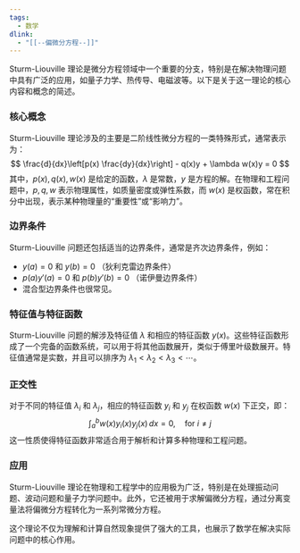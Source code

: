 ```yaml
---
tags:
  - 数学
dlink:
  - "[[--偏微分方程--]]"
---
```

Sturm-Liouville 理论是微分方程领域中一个重要的分支，特别是在解决物理问题中具有广泛的应用，如量子力学、热传导、电磁波等。以下是关于这一理论的核心内容和概念的简述。

### 核心概念
Sturm-Liouville 理论涉及的主要是二阶线性微分方程的一类特殊形式，通常表示为：
$$
\frac{d}{dx}\left[p(x) \frac{dy}{dx}\right] - q(x)y + \lambda w(x)y = 0
$$
其中，$p(x), q(x), w(x)$ 是给定的函数，$\lambda$ 是常数，$y$ 是方程的解。在物理和工程问题中，$p, q, w$ 表示物理属性，如质量密度或弹性系数，而 $w(x)$ 是权函数，常在积分中出现，表示某种物理量的“重要性”或“影响力”。

### 边界条件
Sturm-Liouville 问题还包括适当的边界条件，通常是齐次边界条件，例如：
- $y(a) = 0$ 和 $y(b) = 0$ （狄利克雷边界条件）
- $p(a) y'(a) = 0$ 和 $p(b) y'(b) = 0$ （诺伊曼边界条件）
- 混合型边界条件也很常见。

### 特征值与特征函数
Sturm-Liouville 问题的解涉及特征值 $\lambda$ 和相应的特征函数 $y(x)$。这些特征函数形成了一个完备的函数系统，可以用于将其他函数展开，类似于傅里叶级数展开。特征值通常是实数，并且可以排序为 $\lambda_1 < \lambda_2 < \lambda_3 < \cdots$。

### 正交性
对于不同的特征值 $\lambda_i$ 和 $\lambda_j$，相应的特征函数 $y_i$ 和 $y_j$ 在权函数 $w(x)$ 下正交，即：
$$
\int_a^b w(x) y_i(x) y_j(x) \, dx = 0, \quad \text{for } i \neq j
$$
这一性质使得特征函数非常适合用于解析和计算多种物理和工程问题。

### 应用
Sturm-Liouville 理论在物理和工程学中的应用极为广泛，特别是在处理振动问题、波动问题和量子力学问题中。此外，它还被用于求解偏微分方程，通过分离变量法将偏微分方程转化为一系列常微分方程。

这个理论不仅为理解和计算自然现象提供了强大的工具，也展示了数学在解决实际问题中的核心作用。